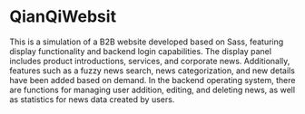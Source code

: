 # QianQiWebsit

This is a simulation of a B2B website developed based on Sass, featuring display functionality and backend login capabilities. The display panel includes product introductions, services, and corporate news. Additionally, features such as a fuzzy news search, news categorization, and new details have been added based on demand. In the backend operating system, there are functions for managing user addition, editing, and deleting news, as well as statistics for news data created by users.
